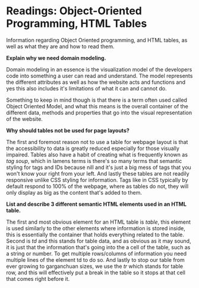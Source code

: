 # Readings: Object-Oriented Programming, HTML Tables

Information regarding Object Oriented programming, and HTML tables, as well as what they are and how to read them.

**Explain why we need domain modeling.**

Domain modeling in an essence is the visualization model of the developers code into something a user can read and understand. The model represents the different attributes as well as how the website acts and functions and yes this also includes it's limitations of what it can and cannot do. 

Something to keep in mind though is that there is a term often used called Object Oriented Model, and what this means is the overall container of the different data, methods and properties that go into the visual representation of the website.

**Why should tables not be used for page layouts?**

The first and foremost reason not to use a table for webpage layout is that the accessibility to data is greatly reduced especially for those visually impaired. Tables also have a habit of creating what is frequently known as *tag soup*, which in lamens terms is there's so many terms that semantic styling for tags and IDs because nill and it's just a big mess of tags that you won't know your right from your left. And lastly these tables are not readily responsive unlike CSS styling for information. Tags like in CSS typically by default respond to 100% of the webpage, where as tables do not, they will only display as big as the content that's added to them.

**List and describe 3 different semantic HTML elements used in an HTML table.**

The first and most obvious element for an HTML table is *table*, this element is used similarly to the other elements where information is stored inside, this is essentially the container that holds everything related to the table. Second is *td* and this stands for table data, and as obvious as it may sound, it is just that the information that's going into the a cell of the table, such as a string or number. To get multiple rows/columns of information you need multiple lines of the element td to do so. And lastly to stop our table from ever growing to garganchuan sizes, we use the *tr* which stands for table row, and this will effectively put a break in the table so it stops at that cell that comes right before it.

